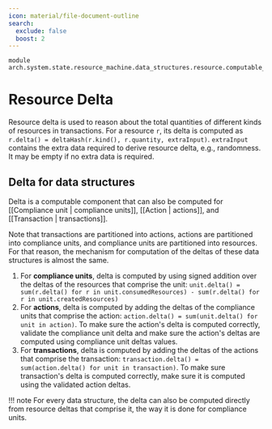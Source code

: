 ```yaml
---
icon: material/file-document-outline
search:
  exclude: false
  boost: 2
---
```


```juvix
module arch.system.state.resource_machine.data_structures.resource.computable_components.delta;
```

# Resource Delta
Resource delta is used to reason about the total quantities of different kinds of resources in transactions. For a resource `r`, its delta is computed as `r.delta() = deltaHash(r.kind(), r.quantity, extraInput)`. `extraInput` contains the extra data required to derive resource delta, e.g., randomness. It may be empty if no extra data is required.

## Delta for data structures

Delta is a computable component that can also be computed for [[Compliance unit | compliance units]], [[Action | actions]], and [[Transaction | transactions]].

Note that transactions are partitioned into actions, actions are partitioned into compliance units, and compliance units are partitioned into resources. For that reason, the mechanism for computation of the deltas of these data structures is almost the same.

1. For **compliance units**, delta is computed by using signed addition over the deltas of the resources that comprise the unit: `unit.delta() = sum(r.delta() for r in unit.consumedResources) - sum(r.delta() for r in unit.createdResources)`
2. For **actions**, delta is computed by adding the deltas of the compliance units that comprise the action:
`action.delta() = sum(unit.delta() for unit in action)`. To make sure the action's delta is computed correctly, validate the compliance unit delta and make sure the action's deltas are computed using compliance unit deltas values.
3. For **transactions**, delta is computed by adding the deltas of the actions that comprise the transaction:
`transaction.delta() = sum(action.delta() for unit in transaction)`. To make sure transaction's delta is computed correctly, make sure it is computed using the validated action deltas.


!!! note
    For every data structure, the delta can also be computed directly from resource deltas that comprise it, the way it is done for compliance units.
